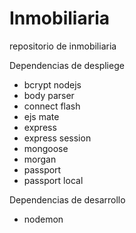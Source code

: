 # Inmobiliaria
repositorio de inmobiliaria

Dependencias de despliege
* bcrypt nodejs
* body parser
* connect flash
* ejs mate
* express
* express session
* mongoose
* morgan
* passport
* passport local

Dependencias de desarrollo
* nodemon
